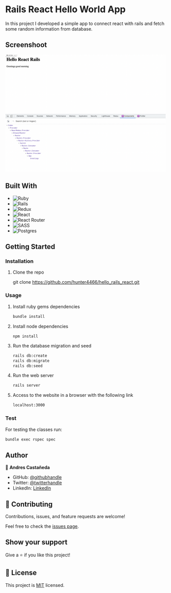 # Rails React Hello World App

In this project I developed a simple app to connect react with rails and fetch some random information from database.

## Screenshoot

![Screenshoot](./public/Hello.png)

## Built With

- ![Ruby](https://img.shields.io/badge/Ruby-20232A?style=for-the-badge&logo=ruby&logoColor=61DAFB)
- ![Rails](https://img.shields.io/badge/rails-%23CC0000.svg?style=for-the-badge&logo=ruby-on-rails&logoColor=white)
- ![Redux](https://img.shields.io/badge/redux-%23593d88.svg?style=for-the-badge&logo=redux&logoColor=white)
- ![React](https://img.shields.io/badge/react-%2320232a.svg?style=for-the-badge&logo=react&logoColor=%2361DAFB)
- ![React Router](https://img.shields.io/badge/React_Router-CA4245?style=for-the-badge&logo=react-router&logoColor=white)
- ![SASS](https://img.shields.io/badge/SASS-hotpink.svg?style=for-the-badge&logo=SASS&logoColor=white)
- ![Postgres](https://img.shields.io/badge/postgres-%23316192.svg?style=for-the-badge&logo=postgresql&logoColor=white)

## Getting Started

### Installation

1. Clone the repo

   git clone https://github.com/hunter4466/hello_rails_react.git
  

### Usage

1. Install ruby gems dependencies

   ```sh
   bundle install
   ```

2. Install node dependencies

   ```sh
   npm install
   ```
3. Run the database migration and seed

   ```
   rails db:create
   rails db:migrate
   rails db:seed
   ```

3. Run the web server

   ```sh
   rails server
   ```

4. Access to the website in a browser with the following link

   ```sh
   localhost:3000
   ```

### Test

For testing the classes run:

   ```sh
   bundle exec rspec spec
   ```

## Author

👤 **Andres Castañeda**

- GitHub: [@githubhandle](https://github.com/afcastaneda223)
- Twitter: [@twitterhandle](https://twitter.com/twitterhandle)
- LinkedIn: [LinkedIn](https://linkedin.com/in/linkedinhandle)


## 🤝 Contributing

Contributions, issues, and feature requests are welcome!

Feel free to check the [issues page](https://github.com/hunter4466/hello_rails_react/issues).


## Show your support

Give a ⭐️ if you like this project!


## 📝 License

This project is [MIT](https://github.com/hunter4466/hello_rails_react/blob/development/LICENSE) licensed.
